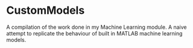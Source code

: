 # CustomModels
A compilation of the work done in my Machine Learning module. A naive attempt to replicate the behaviour of built in MATLAB machine learning models.
